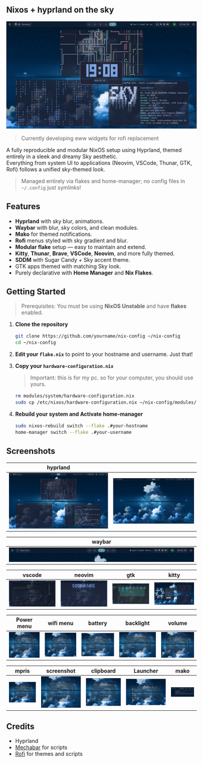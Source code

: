 ## Nixos + hyprland on the sky

![img](assets/screenshots/hyprland3.png)

> Currently developing eww widgets for rofi replacement

A fully reproducible and modular NixOS setup using Hyprland, themed entirely in a sleek and dreamy Sky aesthetic.  
Everything from system UI to applications (Neovim, VSCode, Thunar, GTK, Rofi) follows a unified sky-themed look.

> Managed entirely via flakes and home-manager; no config files in `~/.config` just symlinks!

## Features

- **Hyprland** with sky blur, animations.
- **Waybar** with blur, sky colors, and clean modules.
- **Mako** for themed notifications.
- **Rofi** menus styled with sky gradient and blur.
- **Modular flake** setup — easy to maintain and extend.
- **Kitty**, **Thunar**, **Brave**, **VSCode**, **Neovim**, and more fully themed.
- **SDDM** with Sugar Candy + Sky accent theme.
- GTK apps themed with matching Sky look.
- Purely declarative with **Home Manager** and **Nix Flakes**.

## Getting Started

> Prerequisites: You must be using **NixOS Unstable** and have **flakes** enabled.

1. **Clone the repository**

   ```bash
   git clone https://github.com/yourname/nix-config ~/nix-config
   cd ~/nix-config
   ```

2. **Edit your `flake.nix`** to point to your hostname and username. Just that!

3. **Copy your `hardware-configuration.nix`**

   > Important: this is for my pc. so for your computer, you should use yours.

   ```bash
   rm modules/system/hardware-configuration.nix
   sudo cp /etc/nixos/hardware-configuration.nix ~/nix-config/modules/system/hardware-configuration.nix
   ```

4. **Rebuild your system and Activate home-manager**

   ```bash
   sudo nixos-rebuild switch --flake .#your-hostname
   home-manager switch --flake .#your-username
   ```

## Screenshots

| hyprland                                 |                                         |
| ---------------------------------------- | --------------------------------------- |
| ![img](assets/screenshots/hyprland2.png) | ![img](assets/screenshots/hyprland.png) |

| waybar                                |
| ------------------------------------- |
| ![img](assets/screenshots/waybar.png) |

| vscode                                | neovim                                | gtk                                | kitty                                |
| ------------------------------------- | ------------------------------------- | ---------------------------------- | ------------------------------------ |
| ![img](assets/screenshots/vscode.png) | ![img](assets/screenshots/neovim.png) | ![img](assets/screenshots/gtk.png) | ![img](assets/screenshots/kitty.png) |

| Power menu                           | wifi menu                           | battery                                | backlight                                | volume                                |
| ------------------------------------ | ----------------------------------- | -------------------------------------- | ---------------------------------------- | ------------------------------------- |
| ![img](assets/screenshots/power.png) | ![img](assets/screenshots/wifi.png) | ![img](assets/screenshots/battery.png) | ![img](assets/screenshots/backlight.png) | ![img](assets/screenshots/volume.png) |

| mpris                                | screenshot                                | clipboard                                | Launcher                                | mako                                |
| ------------------------------------ | ----------------------------------------- | ---------------------------------------- | --------------------------------------- | ----------------------------------- |
| ![img](assets/screenshots/mpris.png) | ![img](assets/screenshots/screenshot.png) | ![img](assets/screenshots/clipboard.png) | ![img](assets/screenshots/launcher.png) | ![img](assets/screenshots/mako.png) |

## Credits

- Hyprland
- [Mechabar](https://github.com/sejjy/mechabar) for scripts
- [Rofi](https://github.com/adi1090x/rofi) for themes and scripts

